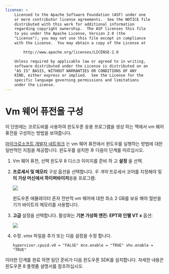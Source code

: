 ```yaml
---
license: >
    Licensed to the Apache Software Foundation (ASF) under one
    or more contributor license agreements.  See the NOTICE file
    distributed with this work for additional information
    regarding copyright ownership.  The ASF licenses this file
    to you under the Apache License, Version 2.0 (the
    "License"); you may not use this file except in compliance
    with the License.  You may obtain a copy of the License at

        http://www.apache.org/licenses/LICENSE-2.0

    Unless required by applicable law or agreed to in writing,
    software distributed under the License is distributed on an
    "AS IS" BASIS, WITHOUT WARRANTIES OR CONDITIONS OF ANY
    KIND, either express or implied.  See the License for the
    specific language governing permissions and limitations
    under the License.
---
```


# Vm 웨어 퓨전을 구성

이 단원에는 코르도바를 사용하여 윈도우폰 응용 프로그램을 생성 하는 맥에서 vm 웨어 퓨전을 구성하는 방법을 보여줍니다.

[마이크로소프트 개발자 네트워크][1] 는 vm 웨어 퓨전에서 윈도우를 실행하는 방법에 대한 일반적인 지침을 제공합니다. 윈도우를 설치한 후 다음이 단계를 따르십시오.

 [1]: http://msdn.microsoft.com/en-US/library/windows/apps/jj945426

1.  Vm 웨어 퓨전, 선택 윈도우 8 디스크 이미지를 준비 하 고 **설정** 을 선택.

2.  **프로세서 및 메모리** 구성 옵션을 선택합니다. *두 개의* 프로세서 코어를 지정해야 및 **이 가상 머신에서 하이퍼바이저**응용 프로그램:
    
    ![][2]
    
    윈도우폰 에뮬레이터 혼자 전반적 vm 웨어에 대한 최소 2 GB를 보유 해야 절반을 기가 바이트의 메모리를 사용합니다.

3.  **고급** 설정을 선택합니다. 활성화는 **기본 가상화 엔진: EPT와 인텔 VT x** 옵션:
    
    ![][3]

4.  수정 *.vmx* 파일을 추가 또는 다음 설정을 수정 합니다.
    
        hypervisor.cpuid.v0 = "FALSE" mce.enable = "TRUE" vhv.enable = "TRUE"
        

 [2]: img/guide/platforms/wp8/vmware_memory_opts.png
 [3]: img/guide/platforms/wp8/vmware_advanced_opts.png

이러한 단계를 완료 하면 일단 준비가 다음 윈도우폰 SDK를 설치합니다. 자세한 내용은 윈도우폰 8 플랫폼 설명서를 참조하십시오.